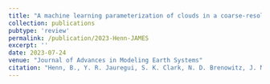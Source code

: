 ```yaml
---
title: "A machine learning parameterization of clouds in a coarse-resolution climate model for unbiased radiation"
collection: publications
pubtype: 'review'
permalink: /publication/2023-Henn-JAMES
excerpt: ''
date: 2023-07-24
venue: "Journal of Advances in Modeling Earth Systems"
citation: "Henn, B., Y. R. Jauregui, S. K. Clark, N. D. Brenowitz, J. McGibbon, O. Watt-Meyer, A. G. Pauling and C. S. Bretherton. &quot;A machine learning parameterization of clouds in a coarse-resolution climate model for unbiased radiationquot; <i>Journal of Advances in Modeling Earth Systems</i>. (under review)"
---
```


